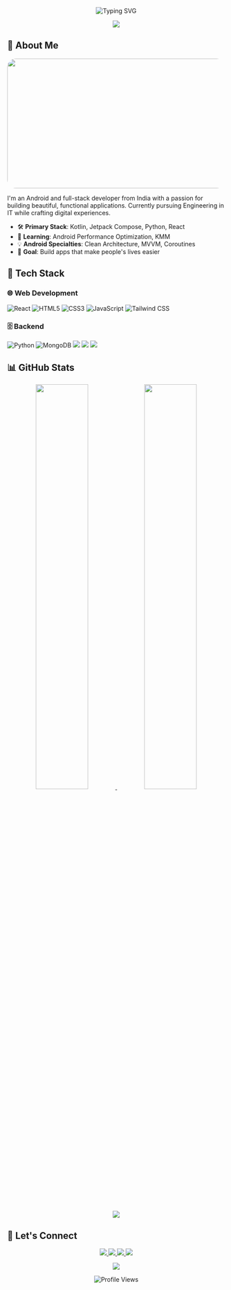 <div align="center">
  <img src="https://readme-typing-svg.herokuapp.com?font=Consolas&size=36&duration=4000&pause=1000&color=3DDC84&center=true&vCenter=true&width=600&height=60&lines=Hey+there!+👋;I'm+Shon+Fernandes;Android+%7C+Full-Stack+Dev;Open-Source+Enthusiast" alt="Typing SVG" />
</div>

<p align="center">
  <img src="https://capsule-render.vercel.app/api?type=waving&color=gradient&height=150&section=header&text=Welcome!&fontSize=50&fontColor=fff&animation=fadeIn&fontAlignY=55&gradient=0D47A1-3DDC84&font=Consolas" />
</p>

## 📱 About Me

<div align="center">
 <img src="https://media.giphy.com/media/RiVeKTy56C9tgIQPWN/giphy.gif?cid=ecf05e473d94r9cyp71a9heyan855gyxml2y1p79tmmoiwzx&ep=v1_stickers_search&rid=giphy.gif&ct=s" width="900" height="300" style="border-radius: 20px;" />
</div>

I'm an Android and full-stack developer from India with a passion for building beautiful, functional applications. Currently pursuing Engineering in IT while crafting digital experiences.

- 🛠 **Primary Stack**: Kotlin, Jetpack Compose, Python, React  
- 🌱 **Learning**: Android Performance Optimization, KMM  
- 💡 **Android Specialties**: Clean Architecture, MVVM, Coroutines  
- 🎯 **Goal**: Build apps that make people's lives easier  

## 🧩 Tech Stack

### 🌐 Web Development
<p>
  <img alt="React" src="https://img.shields.io/badge/React-61DAFB?style=for-the-badge&logo=react&logoColor=black">
  <img alt="HTML5" src="https://img.shields.io/badge/HTML5-E34F26?style=for-the-badge&logo=html5&logoColor=white">
  <img alt="CSS3" src="https://img.shields.io/badge/CSS3-1572B6?style=for-the-badge&logo=css3&logoColor=white">
  <img alt="JavaScript" src="https://img.shields.io/badge/JavaScript-F7DF1E?style=for-the-badge&logo=javascript&logoColor=black">
  <img alt="Tailwind CSS" src="https://img.shields.io/badge/Tailwind_CSS-38B2AC?style=for-the-badge&logo=tailwind-css&logoColor=white">
</p>

### 🗄 Backend
<p>
  <img alt="Python" src="https://img.shields.io/badge/Python-3776AB?style=for-the-badge&logo=python&logoColor=white">
  <img alt="MongoDB" src="https://img.shields.io/badge/MongoDB-47A248?style=for-the-badge&logo=mongodb&logoColor=white">
  <img src="https://img.shields.io/badge/Node.js-F7DF1E?style=for-the-badge&logo=nodedotjs&logoColor=white">
  <img src="https://img.shields.io/badge/Express.js-000000?style=for-the-badge&logo=express&logoColor=white">
  <img src="https://img.shields.io/badge/MySQL-4479A1?style=for-the-badge&logo=mysql&logoColor=white">
</p>

## 📊 GitHub Stats

<div align="center">
  <a href="https://github.com/Shawnferns-004">
    <img width="49%" src="https://github-readme-stats.vercel.app/api?username=Shonferns004&show_icons=true&theme=material-palenight&hide_border=true&bg_color=00000000&title_color=3DDC84&text_color=ECEFF1&icon_color=3DDC84" />
    <img width="49%" src="https://github-readme-streak-stats.herokuapp.com/?user=Shonferns004&theme=material-palenight&hide_border=true&background=00000000&stroke=3DDC84&ring=3DDC84&fire=3DDC84&currStreakNum=ECEFF1&sideNums=ECEFF1&currStreakLabel=ECEFF1&sideLabels=ECEFF1&dates=B0BEC5" />
  </a>
</div>

<div align="center">
  <a href="https://github.com/Shawnferns-004">
    <img src="https://github-readme-activity-graph.vercel.app/graph?username=Shonferns004&theme=react-dark&bg_color=1F1F1F&color=3DDC84&line=3DDC84&point=3DDC84&hide_border=true" />
  </a>
</div>

## 🤝 Let's Connect

<div align="center">
  <a href="mailto:shawnferns004@gmail.com">
    <img src="https://img.shields.io/badge/Gmail-EA4335?style=for-the-badge&logo=gmail&logoColor=white" />
  </a>
  <a href="https://www.linkedin.com/in/shon-fernandes-521835237">
    <img src="https://img.shields.io/badge/LinkedIn-0A66C2?style=for-the-badge&logo=linkedin&logoColor=white" />
  </a>
  <a href="https://github.com/Shawnferns004">
    <img src="https://img.shields.io/badge/GitHub-181717?style=for-the-badge&logo=github&logoColor=white" />
  </a>
  <a href="https://twitter.com/yourprofile">
    <img src="https://img.shields.io/badge/Twitter-1DA1F2?style=for-the-badge&logo=twitter&logoColor=white" />
  </a>
</div>

<p align="center">
  <img src="https://capsule-render.vercel.app/api?type=waving&color=gradient&height=120&section=footer&fontSize=30&fontColor=fff&gradient=3DDC84-0D47A1&font=Consolas" />
</p>

<div align="center">
  <img src="https://komarev.com/ghpvc/?username=Shawnferns-004&color=3DDC84&style=flat-square" alt="Profile Views" />
</div>
